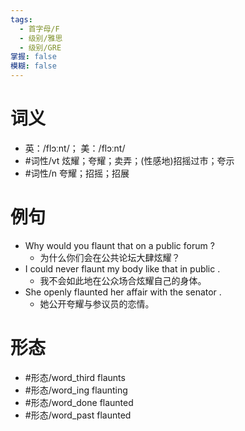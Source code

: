 ```yaml
---
tags:
  - 首字母/F
  - 级别/雅思
  - 级别/GRE
掌握: false
模糊: false
---
```

# 词义
- 英：/flɔːnt/； 美：/flɔːnt/
- #词性/vt  炫耀；夸耀；卖弄；(性感地)招摇过市；夸示
- #词性/n  夸耀；招摇；招展
# 例句
- Why would you flaunt that on a public forum ?
	- 为什么你们会在公共论坛大肆炫耀？
- I could never flaunt my body like that in public .
	- 我不会如此地在公众场合炫耀自己的身体。
- She openly flaunted her affair with the senator .
	- 她公开夸耀与参议员的恋情。
# 形态
- #形态/word_third flaunts
- #形态/word_ing flaunting
- #形态/word_done flaunted
- #形态/word_past flaunted
